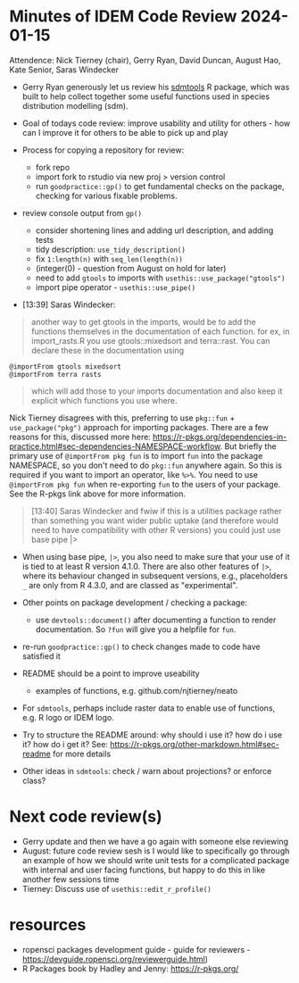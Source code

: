 # Minutes of IDEM Code Review 2024-01-15

Attendence: Nick Tierney (chair), Gerry Ryan, David Duncan, August Hao, Kate Senior, Saras Windecker

- Gerry Ryan generously let us review his [sdmtools](https://github.com/geryan/sdmtools) R package, which was built to help collect together some useful functions used in species distribution modelling (sdm).
- Goal of todays code review: improve usability and utility for others - how can I improve it for others to be able to pick up and play
- Process for copying a repository for review:
  - fork repo
  - import fork to rstudio via new proj > version control
  - run `goodpractice::gp()` to get fundamental checks on the package, checking for various fixable problems.
- review console output from `gp()`
  - consider shortening lines and adding url description, and adding tests
  - tidy description: `use_tidy_description()`
  - fix `1:length(n)` with `seq_len(length(n))`
  - (integer(0) - question from August on hold for later)
  - need to add `gtools` to imports with `usethis::use_package("gtools")`
  - import pipe operator - `usethis::use_pipe()`

- [13:39] Saras Windecker:
> another way to get gtools in the imports, would be to add the functions themselves in the documentation of each function. for ex, in import_rasts.R you use gtools::mixedsort and terra::rast. You can declare these in the documentation using 
```
@importFrom gtools mixedsort
@importFrom terra rasts
```
> which will add those to your imports documentation and also keep it explicit which functions you use where. 

Nick Tierney disagrees with this, preferring to use `pkg::fun` + `use_package("pkg")` approach for importing packages. There are a few reasons for this, discussed more here: https://r-pkgs.org/dependencies-in-practice.html#sec-dependencies-NAMESPACE-workflow. But briefly the primary use of `@importFrom pkg fun` is to import `fun` into the package NAMESPACE, so you don't need to do `pkg::fun` anywhere again. So this is required if you want to import an operator, like `%>%`. You need to use `@importFrom pkg fun` when re-exporting `fun` to the users of your package. See the R-pkgs link above for more information.

> [13:40] Saras Windecker
> and fwiw if this is a utilities package rather than something you want wider public uptake (and therefore would need to have compatibility with other R versions) you could just use base pipe |>
 
- When using base pipe, `|>`, you also need to make sure that your use of it is tied to at least R version 4.1.0. There are also other features of `|>`, where its behaviour changed in subsequent versions, e.g., placeholders `_` are only from R 4.3.0, and are classed as "experimental".
 
- Other points on package development / checking a package:
  - use `devtools::document()` after documenting a function to render documentation. So `?fun` will give you a helpfile for `fun`.
- re-run `goodpractice::gp()` to check changes made to code have satisfied it
- README should be a point to improve useability
    - examples of functions, e.g. github.com/njtierney/neato

- For `sdmtools`, perhaps include raster data to enable use of functions, e.g. R logo or IDEM logo.
- Try to structure the README around: why should i use it? how do i use it? how do i get it? See: https://r-pkgs.org/other-markdown.html#sec-readme for more details
- Other ideas in `sdmtools`: check / warn about projections? or enforce class?

# Next code review(s)
 
- Gerry update and then we have a go again with someone else reviewing
- August: future code review sesh is I would like to specifically go through an example of how we should write unit tests for a complicated package with internal and user facing functions, but happy to do this in like another few sessions time
- Tierney: Discuss use of `usethis::edit_r_profile()`
 
# resources

- ropensci packages development guide - guide for reviewers - https://devguide.ropensci.org/reviewerguide.html)
- R Packages book by Hadley and Jenny: https://r-pkgs.org/
